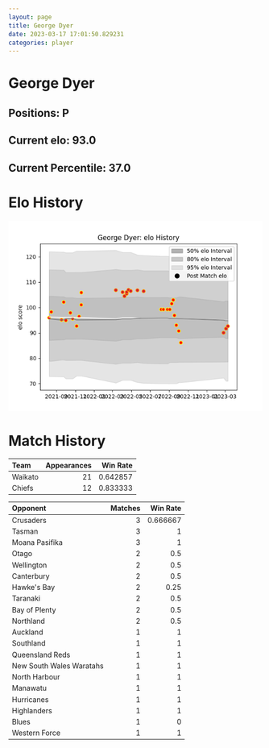 ```yaml
---  
layout: page  
title: George Dyer  
date: 2023-03-17 17:01:50.829231  
categories: player  
---
```

# George Dyer

## Positions: P

## Current elo: 93.0

## Current Percentile: 37.0

# Elo History


![elo history](history_GeorgeDyer.png)
# Match History


| Team    |   Appearances |   Win Rate |
|:--------|--------------:|-----------:|
| Waikato |            21 |   0.642857 |
| Chiefs  |            12 |   0.833333 |

| Opponent                 |   Matches |   Win Rate |
|:-------------------------|----------:|-----------:|
| Crusaders                |         3 |   0.666667 |
| Tasman                   |         3 |   1        |
| Moana Pasifika           |         3 |   1        |
| Otago                    |         2 |   0.5      |
| Wellington               |         2 |   0.5      |
| Canterbury               |         2 |   0.5      |
| Hawke's Bay              |         2 |   0.25     |
| Taranaki                 |         2 |   0.5      |
| Bay of Plenty            |         2 |   0.5      |
| Northland                |         2 |   0.5      |
| Auckland                 |         1 |   1        |
| Southland                |         1 |   1        |
| Queensland Reds          |         1 |   1        |
| New South Wales Waratahs |         1 |   1        |
| North Harbour            |         1 |   1        |
| Manawatu                 |         1 |   1        |
| Hurricanes               |         1 |   1        |
| Highlanders              |         1 |   1        |
| Blues                    |         1 |   0        |
| Western Force            |         1 |   1        |